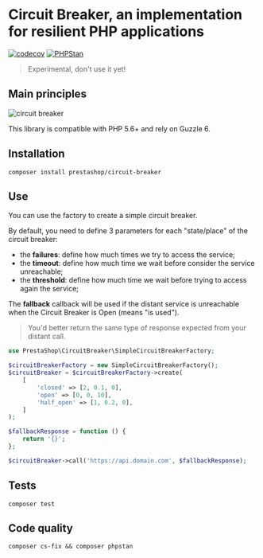 # Circuit Breaker, an implementation for resilient PHP applications

[![codecov](https://codecov.io/gh/PrestaShop/circuit-breaker/branch/master/graph/badge.svg)](https://codecov.io/gh/PrestaShop/circuit-breaker) [![PHPStan](https://img.shields.io/badge/PHPStan-Level%207-brightgreen.svg?style=flat&logo=php)](https://shields.io/#/)

> Experimental, don't use it yet!

## Main principles

![circuit breaker](https://user-images.githubusercontent.com/1247388/49721725-438bd700-fc63-11e8-8498-82ca681b15fb.png)

This library is compatible with PHP 5.6+ and rely on Guzzle 6.

## Installation

```
composer install prestashop/circuit-breaker
```

## Use

You can use the factory to create a simple circuit breaker.

By default, you need to define 3 parameters for each "state/place" of
the circuit breaker:

* the **failures**: define how much times we try to access the service;
* the **timeout**: define how much time we wait before consider the service unreachable;
* the **threshold**: define how much time we wait before trying to access again the service;

The **fallback** callback will be used if the distant service is unreachable when the Circuit Breaker is Open (means "is used"). 

> You'd better return the same type of response expected from your distant call.

```php
use PrestaShop\CircuitBreaker\SimpleCircuitBreakerFactory;

$circuitBreakerFactory = new SimpleCircuitBreakerFactory();
$circuitBreaker = $circuitBreakerFactory->create(
    [
        'closed' => [2, 0.1, 0],
        'open' => [0, 0, 10],
        'half_open' => [1, 0.2, 0],
    ]
);

$fallbackResponse = function () {
    return '{}';
};

$circuitBreaker->call('https://api.domain.com', $fallbackResponse);
```

## Tests

```
composer test
```

## Code quality

```
composer cs-fix && composer phpstan
```